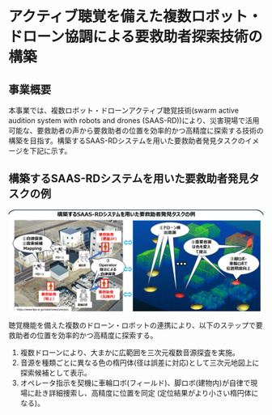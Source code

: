 # アクティブ聴覚を備えた複数ロボット・ドローン協調による要救助者探索技術の構築

## 事業概要

本事業では、複数ロボット・ドローンアクティブ聴覚技術(swarm active audition system with robots and drones (SAAS-RD))により、災害現場で活用可能な、要救助者の声から要救助者の位置を効率的かつ高精度に探索する技術の構築を目指す。構築するSAAS-RDシステムを用いた要救助者発見タスクのイメージを下記に示す。

## 構築するSAAS-RDシステムを用いた要救助者発見タスクの例

![](_page_0_Figure_3.jpeg)

聴覚機能を備えた複数のドローン・ロボットの連携により、以下のステップで要救助者の位置を効率的かつ高精度に探索する。

1. 複数ドローンにより、大まかに広範囲を三次元複数音源探査を実施。
2. 音源を種類ごとに異なる色の楕円体(径は誤差に対応)として三次元地図上に探索候補として表示。
3. オペレータ指示を契機に車輪口ボ(フィールド)、脚ロボ(建物内)が自律で現場に赴き詳細捜索し、高精度に位置を同定 (定位結果がより小さい楕円体になる)。
